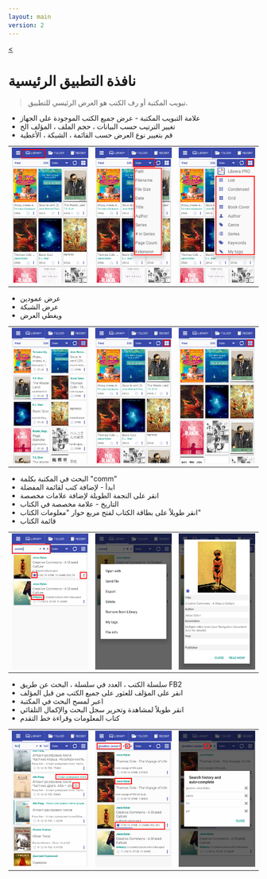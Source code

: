 ```yaml
---
layout: main
version: 2
---
```

[<](/wiki/stories/ar)

# نافذة التطبيق الرئيسية

> تبويب المكتبة أو رف الكتب هو العرض الرئيسي للتطبيق.

* علامة التبويب المكتبة - عرض جميع الكتب الموجودة على الجهاز
* تغيير الترتيب حسب البيانات ، حجم الملف ، المؤلف الخ
* قم بتغيير نوع العرض حسب القائمة ، الشبكة ، الأغطية

||||
|-|-|-|
|![](1.png)|![](2.png)|![](3.png)|


* عرض عمودين
* عرض الشبكة
* ويغطي العرض

||||
|-|-|-|
|![](4.png)|![](5.png)|![](6.png)|


* البحث في المكتبة بكلمة &quot;comm&quot;
* ابدأ - لإضافة كتب لقائمة المفضلة
* انقر على النجمة الطويلة لإضافة علامات مخصصة
* التاريخ - علامة مخصصة في الكتاب
* انقر طويلاً على بطاقة الكتاب لفتح مربع حوار &quot;معلومات الكتاب&quot;
* قائمة الكتاب

||||
|-|-|-|
|![](7.png)|![](8.png)|![](9.png)|

* سلسلة الكتب ، العدد في سلسلة ، البحث عن طريق FB2
* انقر على المؤلف للعثور على جميع الكتب من قبل المؤلف
* اعبر لمسح البحث في المكتبة
* انقر طويلاً لمشاهدة وتحرير سجل البحث والإكمال التلقائي
* كتاب المعلومات وقراءة خط التقدم

||||
|-|-|-|
|![](10.png)|![](11.png)|![](12.png)|


